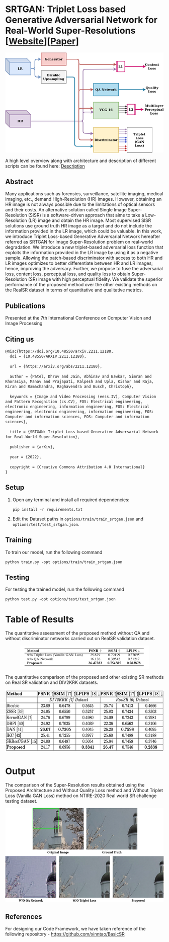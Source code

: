 # **SRTGAN: Triplet Loss based Generative Adversarial Network for Real-World Super-Resolutions**  [[Website](https://srtgan.github.io/)][[Paper](https://arxiv.org/abs/2211.12180.pdf)]
![SRTGAN](readme_images/ProposedArchitecture.png)

A high level overview along with architecture and description of different scripts can be found here: [Description](Description.md)

## Abstract
Many applications such as forensics, surveillance, satellite imaging, medical imaging, etc., demand High-Resolution (HR) images. However, obtaining an HR image is not always possible due to the limitations of optical sensors and their costs. An alternative solution called Single Image Super-Resolution (SISR) is a software-driven approach that aims to take a Low-Resolution (LR) image and obtain the HR image. Most supervised SISR solutions use ground truth HR image as a target and do not include the information provided in the LR image, which could be valuable. In this work, we introduce Triplet Loss-based Generative Adversarial Network hereafter referred as SRTGAN for Image Super-Resolution problem on real-world degradation. We introduce a new triplet-based adversarial loss function that exploits the information provided in the LR image by using it as a negative sample. Allowing the patch-based discriminator with access to both HR and LR images optimizes to better differentiate between HR and LR images; hence, improving the adversary. Further, we propose to fuse the adversarial loss, content loss, perceptual loss, and quality loss to obtain Super-Resolution (SR) image with high perceptual fidelity. We validate the superior performance of the proposed method over the other existing methods on the RealSR dataset in terms of quantitative and qualitative metrics.

## Publications
Presented at the 7th International Conference on Computer Vision and Image Processing

## Citing us
```
@misc{https://doi.org/10.48550/arxiv.2211.12180,
  doi = {10.48550/ARXIV.2211.12180},
  
  url = {https://arxiv.org/abs/2211.12180},
  
  author = {Patel, Dhruv and Jain, Abhinav and Bawkar, Simran and Khorasiya, Manav and Prajapati, Kalpesh and Upla, Kishor and Raja, Kiran and Ramachandra, Raghavendra and Busch, Christoph},
  
  keywords = {Image and Video Processing (eess.IV), Computer Vision and Pattern Recognition (cs.CV), FOS: Electrical engineering, electronic engineering, information engineering, FOS: Electrical engineering, electronic engineering, information engineering, FOS: Computer and information sciences, FOS: Computer and information sciences},
  
  title = {SRTGAN: Triplet Loss based Generative Adversarial Network for Real-World Super-Resolution},
  
  publisher = {arXiv},
  
  year = {2022},
  
  copyright = {Creative Commons Attribution 4.0 International}
}

```

## Setup

1. Open any terminal and install all required dependencies:

   ```
   pip install -r requirements.txt
   ```
2. Edit the Dataset paths in `options/train/train_srtgan.json` and `options/test/test_srtgan.json`.

## Training
To train our model, run the following command

```
python train.py -opt options/train/train_srtgan.json
```

## Testing
For testing the trained model, run the following command

```
python test.py -opt options/test/test_srtgan.json
```

# Table of Results
The quantitative assessment of the proposed method without QA and without discriminator networks carried out on RealSR validation dataset.
<p align="center">
   <img src="./readme_images/result_table1.png" height="75">
</p>

The quantitative comparison of the proposed and other existing SR methods on Real SR validation and DIV2KRK datasets.
<p align="center">
   <img src="./readme_images/result_table2.png" height="200">
</p>

# Output 
The comparison of the Super-Resolution results obtained using the Proposed Architecture and Without Quality Loss method and Without Triplet Loss (Vanilla GAN Loss) method on NTIRE-2020 Real world SR  challenge testing dataset.
<p align="center">
   <img src="./readme_images/results.png" height="300">
</p>

## References
For designing our Code Framework, we have taken reference of the following repository - https://github.com/xinntao/BasicSR


